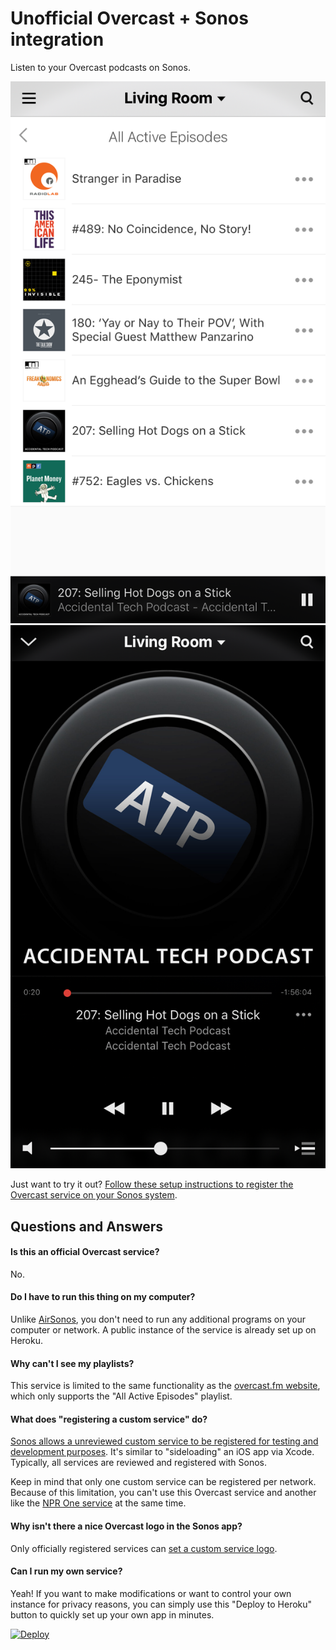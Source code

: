 # Unofficial Overcast + Sonos integration

Listen to your Overcast podcasts on Sonos.

![](images/playlist.png) ![](images/player.png)

Just want to try it out? [Follow these setup instructions to register the Overcast service on your Sonos system](http://overcast-sonos.herokuapp.com/setup.php).

## Questions and Answers

#### Is this an official Overcast service?

No.

#### Do I have to run this thing on my computer?

Unlike [AirSonos](http://airsonos.stephenwan.net/), you don't need to run any additional programs on your computer or network. A public instance of the service is already set up on Heroku.

#### Why can't I see my playlists?

This service is limited to the same functionality as the [overcast.fm website](https://overcast.fm/), which only supports the "All Active Episodes" playlist.

#### What does "registering a custom service" do?

[Sonos allows a unreviewed custom service to be registered for testing and development purposes](http://musicpartners.sonos.com/docs?q=node/134). It's similar to "sideloading" an iOS app via Xcode. Typically, all services are reviewed and registered with Sonos.

Keep in mind that only one custom service can be registered per network. Because of this limitation, you can't use this Overcast service and another like the [NPR One service](https://michaeldick.me/sonos-nprone/) at the same time.

#### Why isn't there a nice Overcast logo in the Sonos app?

Only officially registered services can [set a custom service logo](http://musicpartners.sonos.com/node/377).

#### Can I run my own service?

Yeah! If you want to make modifications or want to control your own instance for privacy reasons, you can simply use this "Deploy to Heroku" button to quickly set up your own app in minutes.

[![Deploy](https://www.herokucdn.com/deploy/button.svg)](https://heroku.com/deploy?template=https://github.com/josh/overcast-sonos)
